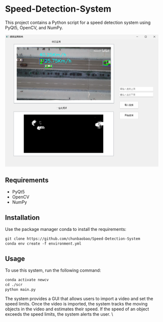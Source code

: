 # Speed-Detection-System
This project contains a Python script for a speed detection system using PyQt5, OpenCV, and NumPy.

![result](https://github.com/chunbaobao/Speed-Detection-System/blob/main/demo/result.png)
## Requirements
- PyQt5
- OpenCV
- NumPy

## Installation
Use the package manager conda to install the requirements:
```
git clone https://github.com/chunbaobao/Speed-Detection-System
conda env create -f environment.yml
```

## Usage
To use this system, run the following command:
```
conda activate newcv
cd ./scr
python main.py
```
The system provides a GUI that allows users to import a video and set the speed limits. Once the video is imported, the system tracks the moving objects in the video and estimates their speed. If the speed of an object exceeds the speed limits, the system alerts the user.
\
